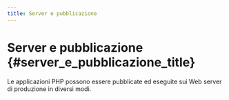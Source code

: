 ```yaml
---
title: Server e pubblicazione
---
```


# Server e pubblicazione {#server_e_pubblicazione_title}

Le applicazioni PHP possono essere pubblicate ed eseguite sui Web server di
produzione in diversi modi.
